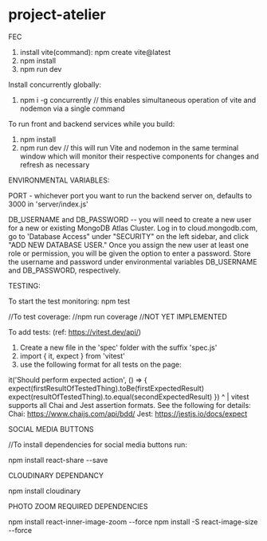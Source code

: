 # project-atelier
FEC

1. install vite(command): npm create vite@latest
2. npm install
3. npm run dev

Install concurrently globally:
1. npm i -g concurrently
// this enables simultaneous operation of vite and nodemon via a single command

To run front and backend services while you build:
1. npm install
2. npm run dev
// this will run Vite and nodemon in the same terminal window which will monitor their respective components for changes and refresh as necessary

ENVIRONMENTAL VARIABLES:

PORT - whichever port you want to run the backend server on, defaults to 3000 in 'server/index.js'

DB_USERNAME and DB_PASSWORD -- you will need to create a new user for a new or existing MongoDB Atlas Cluster. Log in to cloud.mongodb.com, go to 'Database Access" under "SECURITY" on the left sidebar, and click "ADD NEW DATABASE USER." Once you assign the new user at least one role or permission, you will be given the option to enter a password. Store the username and password under environmental variables DB_USERNAME and DB_PASSWORD, respectively.

TESTING:

To start the test monitoring:
npm test

//To test coverage:
//npm run coverage
//NOT YET IMPLEMENTED

To add tests:
(ref: https://vitest.dev/api/)
1. Create a new file in the 'spec' folder with the suffix 'spec.js'
2. import { it, expect } from 'vitest'
3. use the following format for all tests on the page:

it('Should perform expected action', () => {
  expect(firstResultOfTestedThing).toBe(firstExpectedResult)
  expect(resultOfTestedThing).to.equal(secondExpectedResult)
})                              ^
                                |
                                vitest supports all Chai and Jest assertion formats. See the following for details:
                                Chai: https://www.chaijs.com/api/bdd/
                                Jest: https://jestjs.io/docs/expect



SOCIAL MEDIA BUTTONS

//To install dependencies for social media buttons run:

  npm install react-share --save

CLOUDINARY DEPENDANCY

npm install cloudinary

PHOTO ZOOM REQUIRED DEPENDENCIES

npm install react-inner-image-zoom --force
npm install -S react-image-size --force